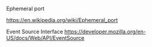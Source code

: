 Ephemeral port

https://en.wikipedia.org/wiki/Ephemeral_port


Event Source Interface
https://developer.mozilla.org/en-US/docs/Web/API/EventSource
